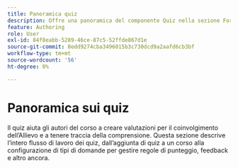 ```yaml
---
title: Panoramica quiz
description: Offre una panoramica del componente Quiz nella sezione Formazione e apprendimento del prodotto
feature: Authoring
role: User
exl-id: 84f8eabb-5289-46ce-87c5-52ffde867d1e
source-git-commit: 8edd9274cba3496015b3c730dcd9a2aafd6cb3bf
workflow-type: tm+mt
source-wordcount: '56'
ht-degree: 0%

---
```


# Panoramica sui quiz

Il quiz aiuta gli autori del corso a creare valutazioni per il coinvolgimento dell’Allievo e a tenere traccia della comprensione. Questa sezione descrive l’intero flusso di lavoro dei quiz, dall’aggiunta di quiz a un corso alla configurazione di tipi di domande per gestire regole di punteggio, feedback e altro ancora.
